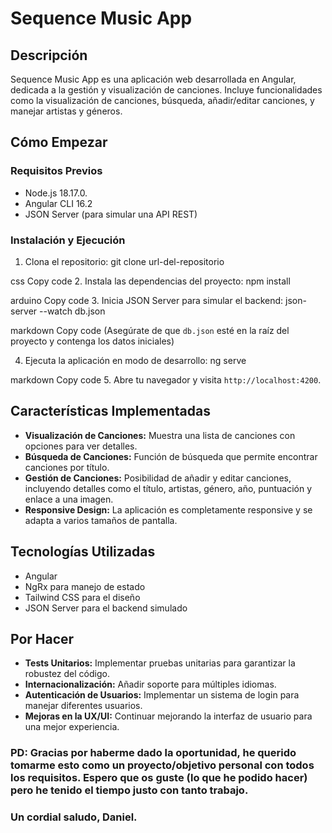 # Sequence Music App

## Descripción
Sequence Music App es una aplicación web desarrollada en Angular, dedicada a la gestión y visualización de canciones. Incluye funcionalidades como la visualización de canciones, búsqueda, añadir/editar canciones, y manejar artistas y géneros.

## Cómo Empezar

### Requisitos Previos
- Node.js 18.17.0.
- Angular CLI 16.2
- JSON Server (para simular una API REST)

### Instalación y Ejecución
1. Clona el repositorio:
git clone url-del-repositorio

css
Copy code
2. Instala las dependencias del proyecto:
npm install

arduino
Copy code
3. Inicia JSON Server para simular el backend:
json-server --watch db.json

markdown
Copy code
(Asegúrate de que `db.json` esté en la raíz del proyecto y contenga los datos iniciales)

4. Ejecuta la aplicación en modo de desarrollo:
ng serve

markdown
Copy code
5. Abre tu navegador y visita `http://localhost:4200`.

## Características Implementadas
- **Visualización de Canciones:** Muestra una lista de canciones con opciones para ver detalles.
- **Búsqueda de Canciones:** Función de búsqueda que permite encontrar canciones por título.
- **Gestión de Canciones:** Posibilidad de añadir y editar canciones, incluyendo detalles como el título, artistas, género, año, puntuación y enlace a una imagen.
- **Responsive Design:** La aplicación es completamente responsive y se adapta a varios tamaños de pantalla.

## Tecnologías Utilizadas
- Angular
- NgRx para manejo de estado
- Tailwind CSS para el diseño
- JSON Server para el backend simulado

## Por Hacer
- **Tests Unitarios:** Implementar pruebas unitarias para garantizar la robustez del código.
- **Internacionalización:** Añadir soporte para múltiples idiomas.
- **Autenticación de Usuarios:** Implementar un sistema de login para manejar diferentes usuarios.
- **Mejoras en la UX/UI:** Continuar mejorando la interfaz de usuario para una mejor experiencia.

### PD: Gracias por haberme dado la oportunidad, he querido tomarme esto como un proyecto/objetivo personal con todos los requisitos. Espero que os guste (lo que he podido hacer) pero he tenido el tiempo justo con tanto trabajo.
### Un cordial saludo, Daniel.
